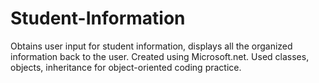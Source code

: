 # Student-Information
Obtains user input for student information, displays all the organized information back to the user. Created using Microsoft.net.
Used classes, objects, inheritance for object-oriented coding practice.
